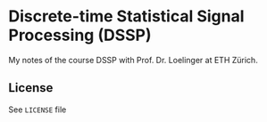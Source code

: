 # Discrete-time Statistical Signal Processing (DSSP)

My notes of the course DSSP with Prof. Dr. Loelinger at ETH Zürich.

## License
See `LICENSE` file
